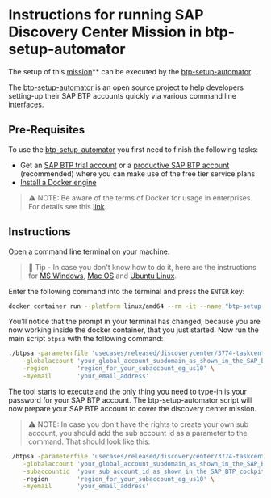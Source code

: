# Instructions for running SAP Discovery Center Mission in btp-setup-automator

The setup of this [mission](https://discovery-center.cloud.sap/protected/index.html#/missiondetail/3774/)** can be executed by the [btp-setup-automator](https://github.com/SAP-samples/btp-setup-automator).

The [btp-setup-automator](https://github.com/SAP-samples/btp-setup-automator) is an open source project to help developers setting-up their SAP BTP accounts quickly via various command line interfaces.

## Pre-Requisites

To use the [btp-setup-automator](https://github.com/SAP-samples/btp-setup-automator) you first need to finish the following tasks:

- Get an [SAP BTP trial account](https://cockpit.hanatrial.ondemand.com/trial/#/home/trial) or a [productive SAP BTP account](https://account.hana.ondemand.com/#/home/welcome) (recommended) where you can make use of the free tier service plans
- [Install a Docker engine](https://docs.docker.com/desktop/)

> ⚠ NOTE: Be aware of the terms of Docker for usage in enterprises. For details see this [link](https://www.docker.com/blog/updating-product-subscriptions/).

## Instructions

Open a command line terminal on your machine.

> 📝 Tip - In case you don't know how to do it, here are the instructions for [MS Windows](https://www.wikihow.com/Open-Terminal-in-Windows), [Mac OS](https://www.wikihow.com/Open-a-Terminal-Window-in-Mac) and [Ubuntu Linux](https://www.wikihow.com/Open-a-Terminal-Window-in-Ubuntu).

Enter the following command into the terminal and press the `ENTER` key:

```bash
docker container run --platform linux/amd64 --rm -it --name "btp-setup-automator" "ghcr.io/sap-samples/btp-setup-automator:main"
```

You'll notice that the prompt in your terminal has changed, because you are now working inside the docker container, that you just started.
Now run the main script `btpsa` with the following command:

```bash
./btpsa -parameterfile 'usecases/released/discoverycenter/3774-taskcenter/parameters.json' \
    -globalaccount 'your_global_account_subdomain_as_shown_in_the_SAP_BTP_cockpit'  \
    -region        'region_for_your_subaccount_eg_us10' \
    -myemail       'your_email_address'
```

The tool starts to execute and the only thing you need to type-in is your password for your SAP BTP account. The btp-setup-automator script will now prepare your SAP BTP account to cover the discovery center mission.

> ⚠ NOTE: In case you don't have the rights to create your own sub account, you should add the sub account id as a parameter to the command. That should look like this:

```bash
./btpsa -parameterfile 'usecases/released/discoverycenter/3774-taskcenter/parameters.json' \
    -globalaccount 'your_global_account_subdomain_as_shown_in_the_SAP_BTP_cockpit'  \
    -subaccountid  'your_sub_account_id_as_shown_in_the_SAP_BTP_cockpit'
    -region        'region_for_your_subaccount_eg_us10' \
    -myemail       'your_email_address'

```
